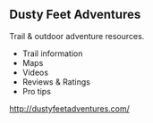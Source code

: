 ## Dusty Feet Adventures

Trail & outdoor adventure resources.
 - Trail information
 - Maps
 - Videos
 - Reviews & Ratings
 - Pro tips

 http://dustyfeetadventures.com/
